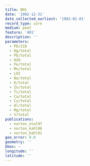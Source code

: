 ```yaml
---
title: BH1
date: '1982-12-31'
date_collected_earliest: '1982-01-01'
record_type: core
medium: peat
feature: '401'
description: ''
parameters:
  - Pb/210
  - Hg/total
  - Pb/total
  - H2O
  - Fe/total
  - Mn/total
  - LOI
  - Na/total
  - K/total
  - Zn/total
  - Ti/total
  - Ca/total
  - Cu/total
  - Al/total
  - Mg/total
  - V/total
publications:
  - norton_etal97
  - norton_kahl86
  - norton_kahl91
geo_error: 0.0
geometry: ''
bbox: ~
longitude: ''
latitude: ''
---
```

